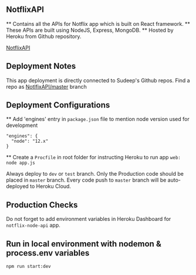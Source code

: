 ## NotflixAPI

** Contains all the APIs for Notflix app which is built on React framework.
** These APIs are built using NodeJS, Express, MongoDB.
\*\* Hosted by Heroku from Github repository.

[NotflixAPI](https://notflix-node-api.herokuapp.com)

## Deployment Notes

This app deployment is directly connected to Sudeep's Github repos. Find a repo as [NotlfixAPI/master](https://github.com/SudeepPirangi/NotflixAPI.git/master) branch

## Deployment Configurations

\*\* Add 'engines' entry in `package.json` file to mention node version used for development

```
"engines": {
  "node": "12.x"
}
```

\*\* Create a `Procfile` in root folder for instructing Heroku to run app
`web: node app.js`

Always deploy to `dev` or `test` branch. Only the Production code should be placed in `master` branch.
Every code push to `master` branch will be auto-deployed to Heroku Cloud.

## Production Checks

Do not forget to add environment variables in Heroku Dashboard for `notflix-node-api` app.

## Run in local environment with nodemon & process.env variables

`npm run start:dev`

